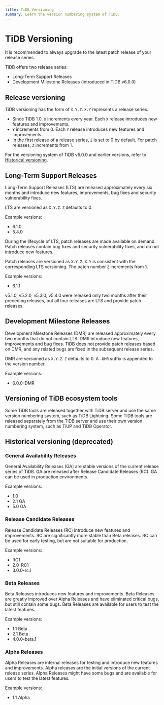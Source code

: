```yaml
---
title: TiDB Versioning
summary: Learn the version numbering system of TiDB.
---
```


# TiDB Versioning

<Important>
It is recommended to always upgrade to the latest patch release of your release series.
</Important>

TiDB offers two release series:

* Long-Term Support Releases
* Development Milestone Releases (introduced in TiDB v6.0.0)

## Release versioning

TiDB versioning has the form of `X.Y.Z`. `X.Y` represents a release series.

- Since TiDB 1.0, `X` increments every year. Each `X` release introduces new features and improvements.
- `Y` increments from 0. Each `Y` release introduces new features and improvements.
- In the first release of a release series, `Z` is set to 0 by default. For patch releases, `Z` increments from 1.

For the versioning system of TiDB v5.0.0 and earlier versions, refer to [Historical versioning](#historical-versioning-deprecated).

## Long-Term Support Releases

Long-Term Support Releases (LTS) are released approximately every six months and introduce new features, improvements, bug fixes and security vulnerability fixes.

LTS are versioned as `X.Y.Z`. `Z` defaults to 0.

Example versions:

- 6.1.0
- 5.4.0

During the lifecycle of LTS, patch releases are made available on demand. Patch releases contain bug fixes and security vulnerability fixes, and do not introduce new features.

Patch releases are versioned as `X.Y.Z`. `X.Y` is consistent with the corresponding LTS versioning. The patch number `Z` increments from 1.

Example versions:

- 6.1.1

<Note>
v5.1.0, v5.2.0, v5.3.0, v5.4.0 were released only two months after their preceding releases, but all four releases are LTS and provide patch releases.
</Note>

## Development Milestone Releases

Development Milestone Releases (DMR) are released approximately every two months that do not contain LTS. DMR introduce new features, improvements and bug fixes. TiDB does not provide patch releases based on DMR, and any related bugs are fixed in the subsequent release series.

DMR are versioned as `X.Y.Z`. `Z` defaults to 0. A `-DMR` suffix is appended to the version number.

Example versions:

- 6.0.0-DMR

## Versioning of TiDB ecosystem tools

Some TiDB tools are released together with TiDB server and use the same version numbering system, such as TiDB Lightning. Some TiDB tools are released separately from the TiDB server and use their own version numbering system, such as TiUP and TiDB Operator.

## Historical versioning (deprecated)

### General Availability Releases

General Availability Releases (GA) are stable versions of the current release series of TiDB. GA are released after Release Candidate Releases (RC). GA can be used in production environments.

Example versions:

- 1.0
- 2.1 GA
- 5.0 GA

### Release Candidate Releases

Release Candidate Releases (RC) introduce new features and improvements. RC are significantly more stable than Beta releases. RC can be used for early testing, but are not suitable for production.

Example versions:

- RC1
- 2.0-RC1
- 3.0.0-rc.1

### Beta Releases

Beta Releases introduces new features and improvements. Beta Releases are greatly improved over Alpha Releases and have eliminated critical bugs, but still contain some bugs. Beta Releases are available for users to test the latest features.

Example versions:

- 1.1 Beta
- 2.1 Beta
- 4.0.0-beta.1

### Alpha Releases

Alpha Releases are internal releases for testing and introduce new features and improvements. Alpha releases are the initial versions of the current release series. Alpha Releases might have some bugs and are available for users to test the latest features.

Example versions:

- 1.1 Alpha
